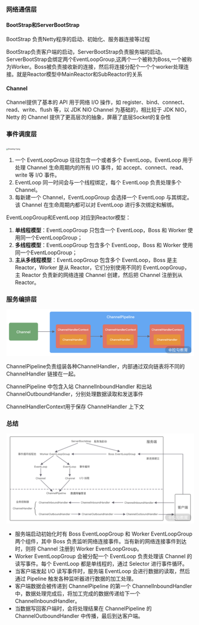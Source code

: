 ### 网络通信层

#### BootStrap和ServerBootStrap

BootStrap 负责Netty程序的启动、初始化、服务器连接等过程

BootStrap负责客户端的启动，ServerBootStrap负责服务端的启动。ServerBootStrap会绑定两个EventLoopGroup,这两个一个被称为Boss,一个被称为Worker。Boss被负责接收新的连接，然后将连接分配个一个个worker处理连接。就是Reactor模型中MainReactor和SubReactor的关系

#### Channel

Channel提供了基本的 API 用于网络 I/O 操作，如 register、bind、connect、read、write、flush 等，以 JDK NIO Channel 为基础的，相比较于 JDK NIO，Netty 的 Channel 提供了更高层次的抽象，屏蔽了底层Socket的复杂性

### 事件调度层

<img src="https://learn.lianglianglee.com/%e4%b8%93%e6%a0%8f/Netty%20%e6%a0%b8%e5%bf%83%e5%8e%9f%e7%90%86%e5%89%96%e6%9e%90%e4%b8%8e%20RPC%20%e5%ae%9e%e8%b7%b5-%e5%ae%8c/assets/CgqCHl-NPG6APzDfAAbX5ACAFh8001.png" alt="Drawing 4.png" style="zoom:33%;" />

1. 一个 EventLoopGroup 往往包含一个或者多个 EventLoop。EventLoop 用于处理 Channel 生命周期内的所有 I/O 事件，如 accept、connect、read、write 等 I/O 事件。
2. EventLoop 同一时间会与一个线程绑定，每个 EventLoop 负责处理多个 Channel。
3. 每新建一个 Channel，EventLoopGroup 会选择一个 EventLoop 与其绑定。该 Channel 在生命周期内都可以对 EventLoop 进行多次绑定和解绑。

EventLoopGroup和EventLoop 对应到Reactor模型：

1. **单线程模型**：EventLoopGroup 只包含一个 EventLoop，Boss 和 Worker 使用同一个EventLoopGroup；
2. **多线程模型**：EventLoopGroup 包含多个 EventLoop，Boss 和 Worker 使用同一个EventLoopGroup；
3. **主从多线程模型**：EventLoopGroup 包含多个 EventLoop，Boss 是主 Reactor，Worker 是从 Reactor，它们分别使用不同的 EventLoopGroup，主 Reactor 负责新的网络连接 Channel 创建，然后把 Channel 注册到从 Reactor。

### 服务编排层

![Drawing 8.png](https://raw.githubusercontent.com/Lukerf/Java-Docs/master/image/CgqCHl-NPK-ADq0pAABb1k5Zwu8681.png)

ChannelPipeline负责组装各种ChannelHandler，内部通过双向链表将不同的 ChannelHandler 链接在一起。

ChannelPipeline 中包含入站 ChannelInboundHandler 和出站 ChannelOutboundHandler，分别处理数据读取和发送事件

ChannelHandlerContext用于保存 ChannelHandler 上下文



### 总结

![Drawing 9.png](https://raw.githubusercontent.com/Lukerf/Java-Docs/master/image/Ciqc1F-NPLeAPdjRAADyud16HmQ759.png)

- 服务端启动初始化时有 Boss EventLoopGroup 和 Worker EventLoopGroup 两个组件，其中 Boss 负责监听网络连接事件。当有新的网络连接事件到达时，则将 Channel 注册到 Worker EventLoopGroup。
- Worker EventLoopGroup 会被分配一个 EventLoop 负责处理该 Channel 的读写事件。每个 EventLoop 都是单线程的，通过 Selector 进行事件循环。
- 当客户端发起 I/O 读写事件时，服务端 EventLoop 会进行数据的读取，然后通过 Pipeline 触发各种监听器进行数据的加工处理。
- 客户端数据会被传递到 ChannelPipeline 的第一个 ChannelInboundHandler 中，数据处理完成后，将加工完成的数据传递给下一个 ChannelInboundHandler。
- 当数据写回客户端时，会将处理结果在 ChannelPipeline 的 ChannelOutboundHandler 中传播，最后到达客户端。
